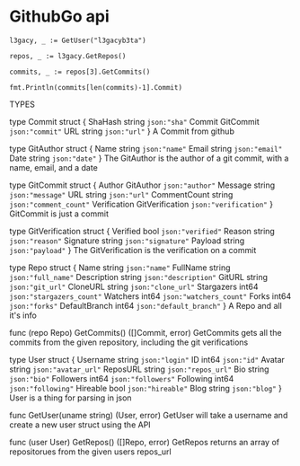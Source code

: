 # GithubGo api
```
l3gacy, _ := GetUser("l3gacyb3ta")

repos, _ := l3gacy.GetRepos()

commits, _ := repos[3].GetCommits()

fmt.Println(commits[len(commits)-1].Commit)
```


TYPES

type Commit struct {
	ShaHash string    `json:"sha"`
	Commit  GitCommit `json:"commit"`
	URL     string    `json:"url"`
}
    A Commit from github

type GitAuthor struct {
	Name  string `json:"name"`
	Email string `json:"email"`
	Date  string `json:"date"`
}
    The GitAuthor is the author of a git commit, with a name, email, and a date

type GitCommit struct {
	Author       GitAuthor       `json:"author"`
	Message      string          `json:"message"`
	URL          string          `json:"url"`
	CommentCount string          `json:"comment_count"`
	Verification GitVerification `json:"verification"`
}
    GitCommit is just a commit

type GitVerification struct {
	Verified  bool   `json:"verified"`
	Reason    string `json:"reason"`
	Signature string `json:"signature"`
	Payload   string `json:"payload"`
}
    The GitVerification is the verification on a commit

type Repo struct {
	Name          string `json:"name"`
	FullName      string `json:"full_name"`
	Description   string `json:"description"`
	GitURL        string `json:"git_url"`
	CloneURL      string `json:"clone_url"`
	Stargazers    int64  `json:"stargazers_count"`
	Watchers      int64  `json:"watchers_count"`
	Forks         int64  `json:"forks"`
	DefaultBranch int64  `json:"default_branch"`
}
    A Repo and all it's info

func (repo Repo) GetCommits() ([]Commit, error)
    GetCommits gets all the commits from the given repository, including the git
    verifications

type User struct {
	Username  string `json:"login"`
	ID        int64  `json:"id"`
	Avatar    string `json:"avatar_url"`
	ReposURL  string `json:"repos_url"`
	Bio       string `json:"bio"`
	Followers int64  `json:"followers"`
	Following int64  `json:"following"`
	Hireable  bool   `json:"hireable"`
	Blog      string `json:"blog"`
}
    User is a thing for parsing in json

func GetUser(uname string) (User, error)
    GetUser will take a username and create a new user struct using the API

func (user User) GetRepos() ([]Repo, error)
    GetRepos returns an array of repositorues from the given users repos_url

